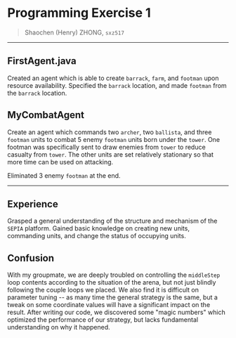 # Programming Exercise 1

> Shaochen (Henry) ZHONG, `sxz517`

---

## FirstAgent.java

Created an agent which is able to create `barrack`, `farm`, and `footman` upon resource availability. Specified the `barrack` location, and made `footman` from the `barrack` location.

## MyCombatAgent

Create an agent which commands two `archer`, two `ballista`, and three `footman` units to combat 5 enemy `footman` units born under the `tower`. One footman was specifically sent to draw enemies from `tower` to reduce casualty from `tower`. The other units are set relatively stationary so that more time can be used on attacking.

Eliminated 3 enemy `footman` at the end.

---

## Experience
Grasped a general understanding of the structure and mechanism of the `SEPIA` platform. Gained basic knowledge on creating new units, commanding units, and change the status of occupying units.


## Confusion

With my groupmate, we are deeply troubled on controlling the `middleStep` loop contents according to the situation of the arena, but not just blindly following the couple loops we placed. We also find it is difficult on parameter tuning -- as many time the general strategy is the same, but a tweak on some coordinate values will have a significant impact on the result. After writing our code, we discovered some "magic numbers" which optimized the performance of our strategy, but lacks fundamental understanding on why it happened.


